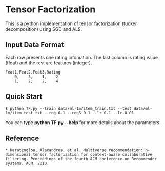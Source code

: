 # Tensor Factorization
This is a python implementation of tensor factorization (tucker decomposition) using SGD and ALS.

## Input Data Format
Each row presents one rating infomation. The last column is rating value (float) and the rest are features (integer).
```
Feat1,Feat2,Feat3,Rating
    0,    3,    1,    2
    1,    2,    2,    4
```

## Quick Start
```
$ python TF.py --train data/ml-1m/item_train.txt --test data/ml-1m/item_test.txt --reg 0.1 --regS 0.1 --lr 0.1 --lr 0.01
```
You can type **python TF.py --help** for more details about the parameters.

## Reference
```
* Karatzoglou, Alexandros, et al. Multiverse recommendation: n-dimensional tensor factorization for context-aware collaborative filtering. Proceedings of the fourth ACM conference on Recommender systems. ACM, 2010.
```
